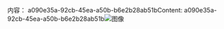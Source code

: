 <span data-ttu-id="3cb4d-101">内容： a090e35a-92cb-45ea-a50b-b6e2b28ab51b</span><span class="sxs-lookup"><span data-stu-id="3cb4d-101">Content: a090e35a-92cb-45ea-a50b-b6e2b28ab51b</span></span>![图像](bd8874e9-89b1-49a9-83c8-d2aaea14a014.png)
